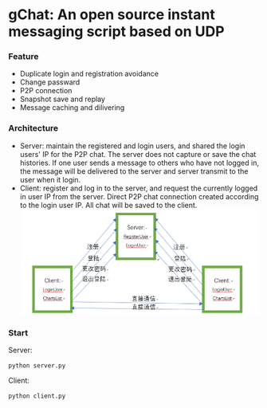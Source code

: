 # gChat: An open source instant messaging script based on UDP

### Feature
- Duplicate login and registration avoidance
- Change passward
- P2P connection
- Snapshot save and replay
- Message caching and dilivering

### Architecture
- Server: maintain the registered and login users, and shared the login users' IP for the P2P chat. The server does not capture or save the chat histories. If one user sends a message to others who have not logged in, the message will be delivered to the server and server transmit to the user when it login. 
- Client: register and log in to the server, and request the currently logged in user IP from the server. Direct P2P chat connection created according to the login user IP. All chat will be saved to the client.
![Architecture](Architecture.PNG)

### Start
Server:
```
python server.py
```

Client:
```
python client.py
```
